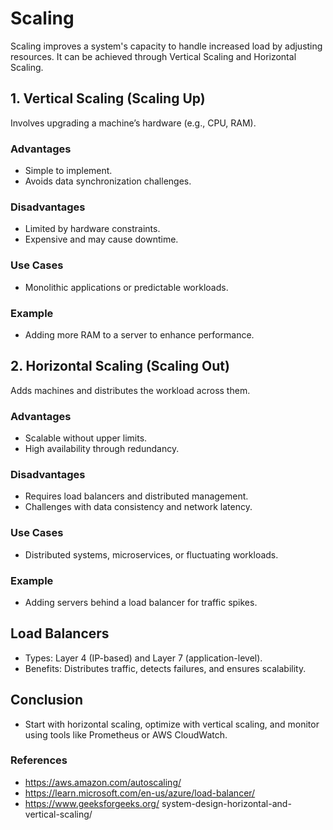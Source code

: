 
# Scaling

Scaling improves a system's capacity to handle increased load by adjusting resources. It can be achieved through Vertical Scaling and Horizontal Scaling.

## 1. Vertical Scaling (Scaling Up)
Involves upgrading a machine’s hardware (e.g., CPU, RAM).

### Advantages
- Simple to implement.
- Avoids data synchronization challenges.

### Disadvantages
- Limited by hardware constraints.
- Expensive and may cause downtime.

### Use Cases
- Monolithic applications or predictable workloads.

### Example
- Adding more RAM to a server to enhance performance.

## 2. Horizontal Scaling (Scaling Out)
Adds machines and distributes the workload across them.

### Advantages
- Scalable without upper limits.
- High availability through redundancy.

### Disadvantages
- Requires load balancers and distributed management.
- Challenges with data consistency and network latency.

### Use Cases
- Distributed systems, microservices, or fluctuating workloads.

### Example
- Adding servers behind a load balancer for traffic spikes.

## Load Balancers
- Types: Layer 4 (IP-based) and Layer 7 (application-level).
- Benefits: Distributes traffic, detects failures, and ensures scalability.

## Conclusion
- Start with horizontal scaling, optimize with vertical scaling, and monitor using tools like Prometheus or AWS CloudWatch.

### References

- https://aws.amazon.com/autoscaling/
- https://learn.microsoft.com/en-us/azure/load-balancer/
- https://www.geeksforgeeks.org/    system-design-horizontal-and-vertical-scaling/